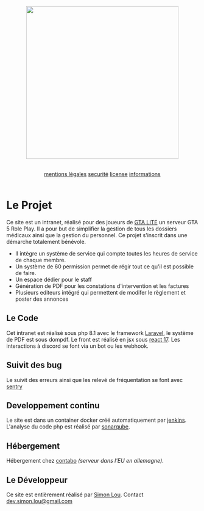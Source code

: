 <p align="center"><a href="https://rescue-pannel.simon-lou.com" target="_blank"><img src="https://rescue-pannel.simon-lou.com/assets/images/LONG_EMS_BC_2.png" width="400"></a></p>

<br>

<div align="center">
    <a href="CGU.md" width="25%">mentions légales</a>
    <a href="SECURITY.md" width="25%">securité</a>
    <a href="LICENSE.md" width="25%">license</a>
    <a href="README.ME" width="25%">informations</a>
</div>

<br>

# Le Projet

Ce site est un intranet, réalisé pour des joueurs de <a href="https://wiki.glife.fr/books/gta-lite">GTA LITE</a> un serveur GTA 5 Role Play. Il a pour but de simplifier la gestion de tous les dossiers médicaux ainsi que la gestion du personnel. Ce projet s'inscrit dans une démarche totalement bénévole.

- Il intègre un système de service qui compte toutes les heures de service de chaque membre.
- Un système de 60 permission permet de régir tout ce qu'il est possible de faire.
- Un espace dédier pour le staff
- Génération de PDF pour les constations d'intervention et les factures
- Plusieurs editeurs intégré qui permettent de modifer le règlement et poster des annonces

## Le Code

Cet intranet est réalisé sous php 8.1 avec le framework [Laravel](https://laravel.com/), le système de PDF est sous dompdf. Le front est réalisé en jsx sous [react 17](https://fr.reactjs.org/). Les interactions à discord se font via un bot ou les webhook. 

## Suivit des bug

Le suivit des erreurs ainsi que les relevé de fréquentation se font avec [sentry](https://sentry.io)

## Developpement continu

Le site est dans un container docker créé automatiquement par [jenkins](https://www.jenkins.io). L'analyse du code php est réalisé par [sonarqube](https://www.sonarqube.org). 

## Hébergement

Hébergement chez [contabo](https://contabo.com) *(serveur dans l'EU en allemagne)*. 

## Le Développeur

Ce site est entièrement réalisé par [Simon Lou](https://simon-lou.com). Contact [dev.simon.lou@gmail.com](mailto:dev.simon.lou@gmail.com)

